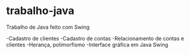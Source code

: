 # trabalho-java

Trabalho de Java feito com Swing

-Cadastro de clientes
-Cadastro de contas
-Relacionamento de contas e clientes
-Herança, polimorfismo
-Interface gráfica em Java Swing
